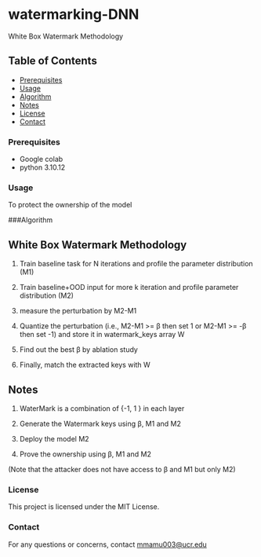 # watermarking-DNN


White Box Watermark Methodology

## Table of Contents

- [Prerequisites](#Prerequisites)
- [Usage](#usage)
- [Algorithm](#Algorithm)
- [Notes](#Notes)
- [License](#license)
- [Contact](#contact)


### Prerequisites

- Google colab
- python 3.10.12


### Usage

To protect the ownership of the model


###Algorithm

## White Box Watermark Methodology


1. Train baseline task for N iterations and profile the parameter distribution (M1)

2. Train baseline+OOD input for more k iteration and profile parameter distribution (M2)

3. measure the perturbation by M2-M1

4. Quantize the perturbation (i.e., M2-M1 >= β then set 1 or M2-M1 >= -β then set -1) and store it in watermark_keys array W

5. Find out the best β by ablation study

6. Finally, match the extracted keys with W

## Notes


1. WaterMark is a combination of  {-1, 1 } in each layer

2. Generate the Watermark keys using β, M1 and M2 

3. Deploy the model M2 

4. Prove the ownership using β, M1 and M2

(Note that the attacker does not have access to β and M1 but only M2)


### License

This project is licensed under the MIT License.


### Contact

For any questions or concerns, contact mmamu003@ucr.edu
